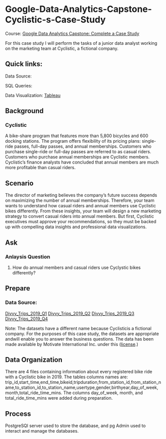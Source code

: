 # Google-Data-Analytics-Capstone-Cyclistic-s-Case-Study
Course: [Google Data Analytics Capstone: Complete a Case Study](https://www.coursera.org/learn/google-data-analytics-capstone?specialization=google-data-analytics)

For this case study I will perform the tasks of a junior data analyst working on the marketing team at Cyclistic, a fictional company. 

## Quick links:
Data Source:

SQL Queries:

Data Visualization: [Tableau](https://public.tableau.com/app/profile/justin.pena/viz/CyclisticsCaseStudy_17194634778200/Avg_BikeRideTimeBreakdown#1)

## Background
### Cyclistic
A bike-share program that features more than 5,800 bicycles and 600 docking stations. The program offers flexibility of its pricing plans: single-ride passes, full-day passes, and annual memberships.
Customers who purchase single-ride or full-day passes are referred to as casual riders. Customers who purchase annual memberships are Cyclistic members. Cyclistic’s finance analysts have concluded that annual members are much more profitable
than casual riders.

## Scenario
The director of marketing believes the company’s future success depends on maximizing the number of annual memberships. Therefore, your team wants to understand how casual riders and annual members use Cyclistic bikes differently. From these
insights, your team will design a new marketing strategy to convert casual riders into annual members. But first, Cyclistic executives must approve your recommendations, so they must be backed up with compelling data insights and professional data visualizations.

## Ask
### Anlaysis Question
1. How do annual members and casual riders use Cyclystic bikes differently?

## Prepare
### Data Source: 
[Divvy_Trips_2019_Q1](https://divvy-tripdata.s3.amazonaws.com/index.html)
[Divvy_Trips_2019_Q2](https://divvy-tripdata.s3.amazonaws.com/index.html)
[Divvy_Trips_2019_Q3](https://divvy-tripdata.s3.amazonaws.com/index.html)
[Divvy_Trips_2019_Q4](https://divvy-tripdata.s3.amazonaws.com/index.html)

Note: The datasets have a different name because Cyclisticis a fictional company. For the purposes of this case study, the datasets are appropriate andwill enable you to answer the business questions. The data has been made available by Motivate International Inc. under this ([license](https://divvybikes.com/data-license-agreement).)

## Data Organization
There are 4 files containing information about every registered bike ride with a Cyclistic bike in 2019. The tables columns names are: trip_id,start_time,end_time,bikeid,tripduration,from_station_id,from_station_name,to_station_id,to_station_name,usertype,gender,birthyear,day_of_week,month,total_ride_time_mins. The columns day_of_week, month, and total_ride_time_mins were added during preparation.

## Process
PostgreSQl server used to store the database, and pg Admin used to interact and manage the databases.
